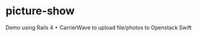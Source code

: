 picture-show
============

Demo using Rails 4 + CarrierWave to upload file/photos to Openstack Swift
